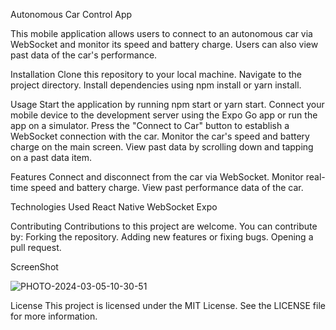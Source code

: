 Autonomous Car Control App


This mobile application allows users to connect to an autonomous car via WebSocket and monitor its speed and battery charge. Users can also view past data of the car's performance.

Installation
Clone this repository to your local machine.
Navigate to the project directory.
Install dependencies using npm install or yarn install.


Usage
Start the application by running npm start or yarn start.
Connect your mobile device to the development server using the Expo Go app or run the app on a simulator.
Press the "Connect to Car" button to establish a WebSocket connection with the car.
Monitor the car's speed and battery charge on the main screen.
View past data by scrolling down and tapping on a past data item.


Features
Connect and disconnect from the car via WebSocket.
Monitor real-time speed and battery charge.
View past performance data of the car.


Technologies Used
React Native
WebSocket
Expo


Contributing
Contributions to this project are welcome. You can contribute by:
Forking the repository.
Adding new features or fixing bugs.
Opening a pull request.

ScreenShot

![PHOTO-2024-03-05-10-30-51](https://github.com/enkdeveloper/AutonomousCarControlApp/assets/119349974/50c2eddf-b3ad-4f58-ae5b-163552274dd2)


License
This project is licensed under the MIT License. See the LICENSE file for more information.
